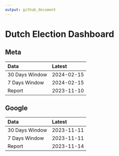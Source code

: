 ```yaml
---
output: github_document
---
```


# Dutch Election Dashboard



## Meta


|Data           |Latest     |
|:--------------|:----------|
|30 Days Window |2024-02-15 |
|7 Days Window  |2024-02-15 |
|Report         |2023-11-10 |

## Google


|Data           |Latest     |
|:--------------|:----------|
|30 Days Window |2023-11-11 |
|7 Days Window  |2023-11-11 |
|Report         |2023-11-14 |
